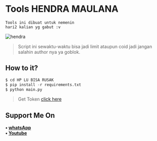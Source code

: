 # Tools HENDRA MAULANA
```
Tools ini dibuat untuk nemenin
hari2 kalian yg gabut :v
```
![hendra](https://github.com/Sxp-ID/HENDRA/blob/main/src/Tools%20HP-LU-BISA-RUSAK%20by%20hendra.png)
> Script ini sewaktu-waktu bisa jadi limit ataupun coid jadi jangan salahin author nya ya goblok.
## How to it?
```python
$ cd HP LU BISA RUSAK
$ pip install -r requirements.txt
$ python main.py
```
> Get Token [click here](https://cutt.ly/TokenToolsUnfaedah)
## Support Me On
<b>• [whatsApp](https://wa.me/6282147078449)</b>
<br>
<b>• [Youtube](https://youtube.com/channel/UC4zF3wbzCN8Ftaqx1VCGcyg/)</b>
</br>
